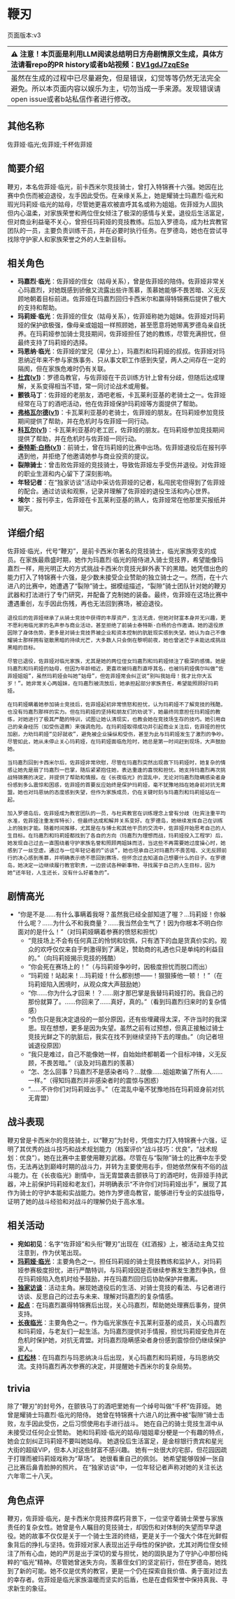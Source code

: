 # 鞭刃
页面版本:v3
 

| :warning: 注意！本页面是利用LLM阅读总结明日方舟剧情原文生成，具体方法请看repo的PR history或者b站视频：[BV1gdJ7zqESe](https://www.bilibili.com/video/BV1gdJ7zqESe/)         |
|:----------------------------|
| 虽然在生成的过程中已尽量避免，但是错误，幻觉等等仍然无法完全避免。所以本页面内容以娱乐为主，切勿当成一手来源。发现错误请open issue或者b站私信作者进行修改。|



## 其他名称
佐菲娅·临光;佐菲娅;千杯佐菲娅
## 简要介绍
鞭刃，本名佐菲娅·临光，前卡西米尔竞技骑士，曾打入特锦赛十六强。她因在比赛中负伤而被迫退役，左手因此受伤。在亲缘关系上，她是耀骑士玛嘉烈·临光和瑕光玛莉娅·临光的姑母，尽管她更喜欢被直呼其名或称为姐姐。佐菲娅为人固执但内心温柔，对家族荣誉和两位侄女倾注了极深的感情与关爱。退役后生活富足，但对商业利益毫不关心，曾担任玛莉娅的竞技教练。后加入罗德岛，成为杜宾教官团队的一员，主要负责训练干员，并在必要时执行任务。在罗德岛，她也在尝试寻找除守护家人和家族荣誉之外的人生新目标。
## 相关角色
-   **玛嘉烈·临光**：佐菲娅的侄女（姑母关系），曾是佐菲娅的陪侍。佐菲娅非常关心玛嘉烈，对她既感到骄傲又流露出些许羡慕，羡慕她能够不畏苦暗、义无反顾地朝着目标前进。佐菲娅在玛嘉烈回归卡西米尔和赢得特锦赛后提供了极大的支持和帮助。
-   **玛莉娅·临光**：佐菲娅的侄女（姑母关系），佐菲娅称她为姐妹。佐菲娅对玛莉娅的保护欲极强，像母亲或姐姐一样照顾她，甚至愿意将她带离罗德岛亲自抚养。在玛莉娅参加骑士竞技期间，佐菲娅担任了她的教练，尽管充满担忧，但最终支持了玛莉娅的选择。
-   **玛恩纳·临光**：佐菲娅的堂兄（辈分上），玛嘉烈和玛莉娅的叔叔。佐菲娅对玛恩纳近年来不参与家族事务、只从事文职工作感到失望，两人之间存在一定的隔阂，但在家族危难时仍有关联。
-   **[杜宾](char_130_doberm.md)([v1](../chars/char_130_doberm.md))**：罗德岛教官，与佐菲娅在干员训练方针上曾有分歧，但随后达成理解，关系变得相当不错，常一同讨论战术或用餐。
-   **颤铁马丁**：佐菲娅的老朋友，酒吧老板，卡瓦莱利亚基的老骑士之一。佐菲娅经常在马丁的酒吧活动，他在佐菲娅保护玛莉娅等方面提供了帮助。
-   **[弗格瓦尔德](extended_char_fu_ge_wa_er_de.md)([v1](../chars/extended_char_fu_ge_wa_er_de.md))**：卡瓦莱利亚基的老骑士，佐菲娅的朋友。在玛莉娅参加竞技期间提供了帮助，并在危机时与佐菲娅一同行动。
-   **[科瓦尔](extended_char_ke_wa_er.md)([v1](../chars/extended_char_ke_wa_er.md))**：卡瓦莱利亚基的老工匠，佐菲娅的朋友。在玛莉娅参加竞技期间提供了帮助，并在危机时与佐菲娅一同行动。
-   **[泰特斯·白杨](extended_char_8e4131.md)([v1](../chars/extended_char_8e4131.md))**：前骑士，曾在玛莉娅的比赛中出场。佐菲娅退役后在报刊亭遇到他，并拒绝了他邀请她参与商业投资的提议。
-   **裂隙骑士**：曾击败佐菲娅的竞技骑士，导致佐菲娅左手受伤并退役。对佐菲娅的职业生涯和内心留下了深刻影响。
-   **年轻记者**：在“独家访谈”活动中采访佐菲娅的记者，私闯民宅但得到了佐菲娅的配合。通过访谈和观察，记录并理解了佐菲娅的退役生活和内心世界。
-   **埃尔**：报刊亭主，佐菲娅在卡瓦莱利亚基的熟人，佐菲娅常在他那里买报纸并聊天。
## 详细介绍
佐菲娅·临光，代号“鞭刃”，是前卡西米尔著名的竞技骑士，临光家族旁支的成员。在家族最鼎盛时期，她作为玛嘉烈·临光的陪侍进入骑士竞技界，希望能像玛嘉烈一样，用光明正大的方式挑战卡西米尔竞技光鲜外表下的黑暗。她凭借出色的能力打入了特锦赛十六强，是少数未接受企业赞助的独立骑士之一。然而，在十六进八的比赛中，她遭遇了“裂隙”骑士。据模组描述，“裂隙”骑士团队针对她的鞭刃武器和打法进行了专门研究，并配备了克制她的装备。最终，佐菲娅在这场比赛中遭遇重创，左手因此伤残，再也无法回到赛场，被迫退役。

    退役后的佐菲娅继承了从骑士竞技中获得的丰厚资产，生活无虞，但她对财富本身并无兴趣，更不愿利用临光家的名声参与商业活动，甚至拒绝了前骑士泰特斯·白杨的合作邀请。她的退役原因除了身体伤势，更多是对骑士竞技界被企业和资本控制的肮脏现实感到失望。她认为自己不像耀骑士那样拥有驱散黑暗的持续光芒，大多数人只会倒在黎明前夜，她也曾迷茫于未能达成挑战黑暗的目标。

    尽管已退役，佐菲娅对临光家族，尤其是她的两位侄女玛嘉烈和玛莉娅倾注了极深的感情。她是玛嘉烈和玛莉娅的姑母，但因为年龄相近，更喜欢被玛嘉烈直呼其名，也被玛莉娅偶尔叫做“佐菲娅姐姐”，虽然玛莉娅会叫她“姑母”，但佐菲娅常会纠正说“别叫我姑母！我才比你大五岁！”。她非常关心两姐妹，在玛嘉烈被流放后，她承担起部分家族责任，希望能照顾好玛莉娅。

    在玛莉娅瞒着她参加骑士竞技后，佐菲娅起初非常愤怒和担忧，认为玛莉娅不了解竞技的残酷，也没有玛嘉烈那样的实力。但在玛莉娅的坚持和朋友们的劝说下，她最终同意担任玛莉娅的教练，对她进行了极其严酷的特训，试图让她认清现实，也教会她在竞技场生存的技巧。她引用自己的亲身经历（如受伤退赛）来强调危险。在玛莉娅取得成功并引起商业关注后，佐菲娅的担忧加剧，力劝玛莉娅“见好就收”，避免被企业操纵和受伤，甚至为此与玛莉娅发生了激烈的争吵。尽管如此，她从未停止关心玛莉娅，在玛莉娅面临危险时，她总是第一时间赶到现场，大声鼓励她。

    当玛嘉烈回到卡西米尔后，佐菲娅非常欣慰，尽管在玛嘉烈突然出现救下玛莉娅时，她复杂的情感让她先是扇了玛嘉烈一巴掌，随后紧紧抱住她，表达重逢的喜悦和担忧。她支持玛嘉烈再次挑战特锦赛的决定，并提供了帮助和情报。在《长夜临光》的混乱中，无论对玛嘉烈隐瞒感染者身份感到多么震惊和困惑，佐菲娅的首要反应始终是保护玛莉娅，毫不犹豫地挡在她身前对抗无胄盟。她也对玛恩纳的态度感到失望，但作为家族成员，仍在关键时刻与玛嘉烈和玛莉娅站在一起。

    加入罗德岛后，佐菲娅成为教官团队的一员，与杜宾教官在训练理念上曾有分歧（杜宾注重平均水准，佐菲娅注重发挥特长），但最终达成和解并关系变好。在罗德岛，她继续发挥自己在训练上的独到才能。随着时间推移，尤其是在与博士和其他干员的交流中，佐菲娅开始思考自己的人生目标。在玛嘉烈和玛莉娅都找到了各自的方向（玛嘉烈为理想而战，玛莉娅投入工程学）后，她发现自己过去一直围绕着守护家族名誉和照顾两姐妹而活，当这些不再需要她过度操心时，她感到了一丝空虚。通过与一位年轻记者的“访谈”，她也坦承自己对玛嘉烈不畏苦暗、义无反顾前行的决心感到羡慕，并明确表示绝不愿回到赛场，但怀念过去知道自己想要什么的日子。在罗德岛，她决定一边继续履行教官职责，一边尝试各种新事物，寻找属于自己的人生目标，因为她“还年轻，人生还长，没有什么好着急的”。
## 剧情高光
*   “你是不是......有什么事瞒着我呀？虽然我已经全部知道了喔？...玛莉娅！你躲什么呢？......为什么不和我商量？......我当然会生气了！因为你根本不明白你面对的是什么！”（对玛莉娅瞒着参赛的愤怒和担忧）
    *   “竞技场上不会有任何真正的怜悯和钦佩，只有洒下的血是货真价实的。观众的欢呼仅仅来自于刺激得到了满足，赞助商的礼遇也只是单纯的利益目的。”（向玛莉娅揭示竞技的残酷）
    *   “你会死在赛场上的！”（与玛莉娅争吵时，因极度担忧而脱口而出）
    *   “玛莉娅！站起来！...玛莉娅！什么都别想——！狠狠揍他一顿！！”（在玛莉娅陷入困境时，从观众席大声鼓励她）
    *   “你......你为什么才回来！？......刚才那巴掌是我替玛莉娅打的。我自己的那份就算了。......你回来了......真好，真的。”（看到玛嘉烈归来时的复杂情感）
    *   “负伤只是我决定退役的一部分原因，还有些埋藏得太深，不许当时的我深思。现在想想，更多是因为失望。虽然之前有过预想，但真正接触过骑士竞技光鲜之下的肮脏后，我实在找不到继续坚持下去的理由。”（向记者坦诚退役原因）
    *   “我只是难过，自己不能像她一样，自始始终都朝着一个目标冲锋，义无反顾，不畏苦暗。”（谈及对玛嘉烈的羡慕）
    *   “怎、怎么回事？玛嘉烈不是感染者吗？...就像......姐姐欺骗了所有人......一样。”（得知玛嘉烈并非感染者时的震惊与困惑）
    *   “......不许你们对玛莉娅出手。”（在混乱中毫不犹豫地挡在玛莉娅身前对抗无胄盟）
## 战斗表现
鞭刃曾是卡西米尔的竞技骑士，以“鞭刃”为封号，凭借实力打入特锦赛十六强，证明了其优秀的战斗技巧和战术规划能力（档案评价“战斗技巧：优良”，“战术规划：优良”）。她在比赛中主要使用鞭刃武器。尽管在与“裂隙”骑士的比赛中左手受伤，无法再达到巅峰时期的战斗力，并转为主要使用右手，但她依然保有不俗的战斗能力。在《长夜临光》剧情中，当无胄盟袭击颤铁马丁的酒吧时，佐菲娅手持武器，冲上前保护玛莉娅和老友们，并明确表示“不许你们对玛莉娅出手”，展现了其作为骑士的守护本能和实战能力。她作为罗德岛教官，能够进行专业的实战指导，证明了她的战斗经验和对战斗的理解仍处于高水准。
## 相关活动
-   **宛如初见**：名字“佐菲娅”和头衔“鞭刃”出现在《红酒报》上，被活动主角艾拉注意到，作为伏笔出现。
-   **[玛莉娅·临光](../stories/act13d5.md)**：主要角色之一。担任玛莉娅的骑士竞技教练和监护人，对玛莉娅参赛极度担忧，进行严酷特训，与玛莉娅因是否继续参赛发生激烈争执，但在玛莉娅陷入危机时给予鼓励，并在玛嘉烈回归后协助保护并撤离。
-   **[独家访谈](../stories/story_sophia_set_1.md)**：活动主角。展现她退役后的生活、对骑士竞技的看法、与记者进行访谈、反思自己的过去与未来、理解对玛嘉烈的复杂情感。
-   **[起点](../stories/story_nearl2_set_1.md)**：在玛嘉烈赢得特锦赛后出现，关心玛嘉烈，帮助她处理赛后事务，提供支持。
-   **[长夜临光](../stories/act13side.md)**：主要角色之一。作为临光家族在卡瓦莱利亚基的成员，关心玛嘉烈和玛莉娅，与老友们一起生活。为玛嘉烈提供对手情报，担忧玛莉娅安危并在危机时保护她，对抗无胄盟。对玛嘉烈隐瞒感染者身份感到震惊但仍继续保护家人。
-   **[红松林](../stories/act9mini.md)**：在玛嘉烈与玛恩纳决斗后出现，关心玛嘉烈和玛莉娅，与玛恩纳交流。支持玛嘉烈再次参赛的决定，并提醒她卡西米尔的复杂局势。
## trivia
除了“鞭刃”的封号外，在颤铁马丁的酒吧里她有一个绰号叫做“千杯”佐菲娅。
    她曾是耀骑士玛嘉烈·临光的陪侍。
    她曾在特锦赛十六进八的比赛中被“裂隙”骑士击败，左手因此受伤，之后习惯使用右手进行战斗。
    她在自己的骑士竞技生涯中从未接受过任何企业赞助。
    她和玛莉娅·临光的姑母/姐姐辈分梗是一个有趣的特点，她会立刻纠正玛莉娅不要叫她姑母。
    她退役后生活富足，是金棕银行贵宾和星光大街的超级VIP，但本人对这些财富不感兴趣。
    她有一处很大的宅邸，但花园因疏于打理而被玛莉娅戏称为“草场”。
    她很看重自己的佩剑。
    她希望能够毁掉一张自己比赛后鼻青脸肿的照片。
    在“独家访谈”中，一位年轻记者声称对她的关注长达六年零二十八天。
## 角色点评
鞭刃，佐菲娅·临光，是卡西米尔竞技界腐朽背景下，一位坚守着骑士荣誉与家族责任的复杂女性。她曾是令人瞩目的竞技骑士，却因伤和对体制的失望而早早退役。她的故事不仅仅是关于一个骑士生涯的终结，更是关于一个强大个体在光鲜假象背后的挣扎与坚持。佐菲娅对家人表现出近乎母性的保护欲，尤其对两位侄女倾注了所有心血，她的严厉是出于深切的爱与担忧，她的固执是为了守护心中那份纯粹的“临光”精神。尽管她曾迷失方向，羡慕侄女们的坚定前行，但在罗德岛，她找到了新的可能。她不仅是优秀的教官，更是一个仍在探索自我价值、勇于面对过去的幸存者。佐菲娅是临光家族温暖而坚实的后盾，也是在虚假荣誉中保持真我、寻求新生的象征。